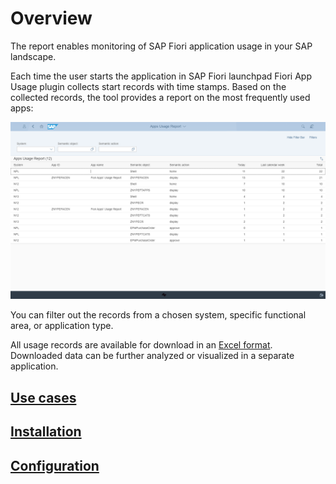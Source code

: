 # Overview

The report enables monitoring of SAP Fiori application usage in your SAP landscape.

Each time the user starts the application in SAP Fiori launchpad Fiori App Usage plugin collects start records with time stamps. Based on the collected records, the tool provides a report on the most frequently used apps:

[![](res/fa.png)](res/fa.png)

You can filter out the records from a chosen system, specific functional area, or application type.

All usage records are available for download in an [Excel format](recexp.md). Downloaded data can be further analyzed or visualized in a separate application.

## [Use cases](use-cases.md)

## [Installation](inst.md)

## [Configuration](conf.md)



